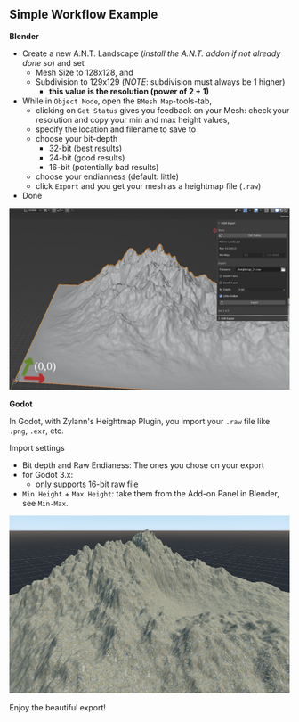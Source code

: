 ## Simple Workflow Example

**Blender**

* Create a new A.N.T. Landscape (_install the A.N.T. addon if not already done so_) and set
  * Mesh Size to 128x128, and
  * Subdivision to 129x129 (_NOTE_: subdivision must always be 1 higher)
    * **this value is the resolution (power of 2 + 1)**
* While in `Object Mode`, open the `BMesh Map`-tools-tab,
  * clicking on `Get Status` gives you feedback on your Mesh: check your resolution and copy your min and max height values,
  * specify the location and filename to save to
  * choose your bit-depth
    * 32-bit (best results)
    * 24-bit (good results)
    * 16-bit (potentially bad results)
  * choose your endianness (default: little)
  * click `Export` and you get your mesh as a heightmap file (`.raw`)
* Done

![Mesh in Blender](images/blender_raw.png)


**Godot**

In Godot, with Zylann's Heightmap Plugin, you import your `.raw` file like `.png`, `.exr`, etc.

Import settings
* Bit depth and Raw Endianess: The ones you chose on your export
* for Godot 3.x:
  * only supports 16-bit raw file
* `Min Height` + `Max Height`: take them from the Add-on Panel in Blender, see `Min-Max`.

![Imported map in Godot using Zylann's Heightmap Plugin](images/godot_zylanns_hm_plugin.png)

Enjoy the beautiful export!